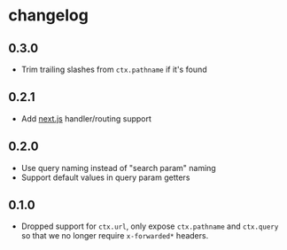 # changelog

## 0.3.0

- Trim trailing slashes from `ctx.pathname` if it's found

## 0.2.1

- Add [next.js](https://nextjs.org) handler/routing support

## 0.2.0

- Use query naming instead of "search param" naming
- Support default values in query param getters

## 0.1.0

- Dropped support for `ctx.url`, only expose `ctx.pathname` and `ctx.query` so that we no longer require `x-forwarded*` headers.
